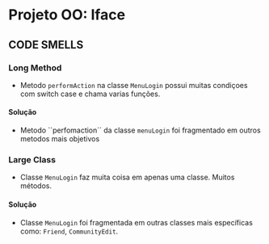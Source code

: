 # Projeto OO: Iface

## CODE SMELLS
### Long Method 
- Metodo ``performAction`` na classe `MenuLogin` possui muitas condiçoes com switch case e chama varias funções.
#### Solução 
- Metodo ``perfomaction´´ da classe `menuLogin` foi fragmentado em outros metodos mais objetivos


### Large Class 
- Classe ``MenuLogin`` faz muita coisa em apenas uma classe. Muitos métodos.
#### Solução 
- Classe ``MenuLogin`` foi fragmentada em outras classes mais específicas como: ``Friend``, ``CommunityEdit``.


